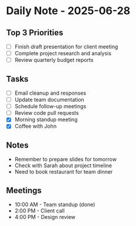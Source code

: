 # Daily Note - 2025-06-28

## Top 3 Priorities
- [ ] Finish draft presentation for client meeting
- [ ] Complete project research and analysis
- [ ] Review quarterly budget reports

## Tasks
- [ ] Email cleanup and responses
- [ ] Update team documentation
- [ ] Schedule follow-up meetings
- [ ] Review code pull requests
- [x] Morning standup meeting
- [x] Coffee with John

## Notes
- Remember to prepare slides for tomorrow
- Check with Sarah about project timeline
- Need to book restaurant for team dinner

## Meetings
- 10:00 AM - Team standup (done)
- 2:00 PM - Client call
- 4:00 PM - Design review
